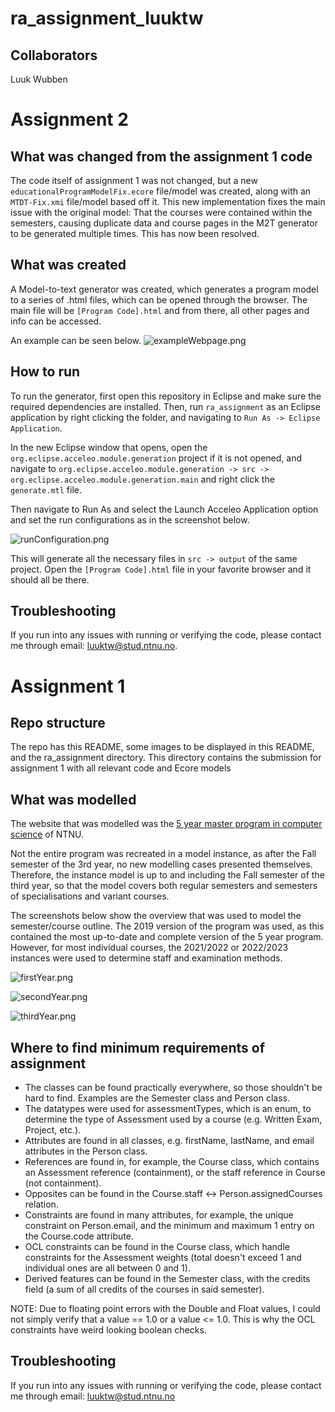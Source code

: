 # ra_assignment_luuktw

## Collaborators

Luuk Wubben

# Assignment 2

## What was changed from the assignment 1 code
The code itself of assignment 1 was not changed, but a new `educationalProgramModelFix.ecore` file/model was created, along with an `MTDT-Fix.xmi` file/model based off it. This new implementation fixes the main issue with the original model: That the courses were contained within the semesters, causing duplicate data and course pages in the M2T generator to be generated multiple times. This has now been resolved.

## What was created
A Model-to-text generator was created, which generates a program model to a series of .html files, which can be opened through the browser. The main file will be `[Program Code].html` and from there, all other pages and info can be accessed.

An example can be seen below.
![exampleWebpage.png](exampleWebpage.png)

## How to run
To run the generator, first open this repository in Eclipse and make sure the required dependencies are installed. Then, run `ra_assignment` as an Eclipse application by right clicking the folder, and navigating to `Run As -> Eclipse Application`.

In the new Eclipse window that opens, open the `org.eclipse.acceleo.module.generation` project if it is not opened, and navigate to `org.eclipse.acceleo.module.generation -> src -> org.eclipse.acceleo.module.generation.main` and right click the `generate.mtl` file.

Then navigate to Run As and select the Launch Acceleo Application option and set the run configurations as in the screenshot below.

![runConfiguration.png](runConfiguration.png)

This will generate all the necessary files in `src -> output` of the same project. Open the `[Program Code].html` file in your favorite browser and it should all be there.

## Troubleshooting

If you run into any issues with running or verifying the code, please contact me through email: [luuktw@stud.ntnu.no](mailto:luuktw@stud.ntnu.no).

# Assignment 1

## Repo structure

The repo has this README, some images to be displayed in this README, and the ra_assignment directory.
This directory contains the submission for assignment 1 with all relevant code and Ecore models

## What was modelled

The website that was modelled was the [5 year master program in computer science](https://www.ntnu.no/studier/mtdt/studieretninger-og-hovedprofiler#year=2019&programmeCode=MTDT&dir=) of NTNU.

Not the entire program was recreated in a model instance, as after the Fall semester of the 3rd year, no new modelling cases presented themselves.
Therefore, the instance model is up to and including the Fall semester of the third year, so that the model covers both regular semesters and semesters of specialisations and variant courses.

The screenshots below show the overview that was used to model the semester/course outline.
The 2019 version of the program was used, as this contained the most up-to-date and complete version of the 5 year program.
However, for most individual courses, the 2021/2022 or 2022/2023 instances were used to determine staff and examination methods.

![firstYear.png](firstYear.png)

![secondYear.png](secondYear.png)

![thirdYear.png](thirdYear.png)

## Where to find minimum requirements of assignment

- The classes can be found practically everywhere, so those shouldn't be hard to find. Examples are the Semester class and Person class.
- The datatypes were used for assessmentTypes, which is an enum, to determine the type of Assessment used by a course (e.g. Written Exam, Project, etc.).
- Attributes are found in all classes, e.g. firstName, lastName, and email attributes in the Person class.
- References are found in, for example, the Course class, which contains an Assessment reference (containment), or the staff reference in Course (not containment).
- Opposites can be found in the Course.staff <-> Person.assignedCourses relation.
- Constraints are found in many attributes, for example, the unique constraint on Person.email, and the minimum and maximum 1 entry on the Course.code attribute.
- OCL constraints can be found in the Course class, which handle constraints for the Assessment weights (total doesn't exceed 1 and individual ones are all between 0 and 1).
- Derived features can be found in the Semester class, with the credits field (a sum of all credits of the courses in said semester).

NOTE: Due to floating point errors with the Double and Float values, I could not simply verify that a value == 1.0 or a value <= 1.0. This is why the OCL constraints have weird looking boolean checks.


## Troubleshooting

If you run into any issues with running or verifying the code, please contact me through email: [luuktw@stud.ntnu.no](mailto:luuktw@stud.ntnu.no)
